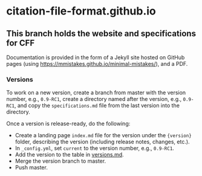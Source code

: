 # citation-file-format.github.io

## This branch holds the website and specifications for CFF

Documentation is provided in the form of a Jekyll site hosted on GitHub pages (using https://mmistakes.github.io/minimal-mistakes/), and a PDF.

### Versions

To work on a new version, create a branch from master with the version number, e.g., `0.9-RC1`, create a directory named after the version, e.g., `0.9-RC1`, and copy the `specifications.md` file from the last version into the directory.

Once a version is release-ready, do the following:

- Create a landing page `index.md` file for the version under the `{version}` folder, describing the version (including release notes, changes, etc.).
- In `_config.yml`, set `current` to the version number, e.g., `0.9-RC1`.
- Add the version to the table in [versions.md](https://github.com/citation-file-format/citation-file-format.github.io/blob/master/versions.md).
- Merge the version branch to master.
- Push master.